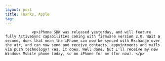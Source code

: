 ```yaml
---
layout: post
title: Thanks, Apple
tag: 
---
```



                <p>iPhone SDK was released yesterday, and will feature fully ActiveSync capabilities coming with firmware version 2.0. Wait a second, does that mean the iPhone can now be synced with Exchange over the air, and can now send and receive contacts, appointments and mails via push technology? Yes, it does. Well done, but I'll receive my new Windows Mobile phone today, so no iPhone for me (for now). </p>
            
